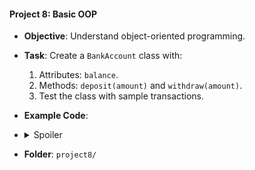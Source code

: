 #### Project 8: Basic OOP
- **Objective**: Understand object-oriented programming.
- **Task**: Create a `BankAccount` class with:
  1. Attributes: `balance`.
  2. Methods: `deposit(amount)` and `withdraw(amount)`.
  3. Test the class with sample transactions.


- **Example Code**:
- <details>
  <summary>Spoiler</summary>

   ```python
  class BankAccount:
      def __init__(self):
          self.balance = 0
      def deposit(self, amount):
          if amount > 0:
              self.balance += amount
              print(f"Deposited ${amount}. New balance: ${self.balance}")
      def withdraw(self, amount):
          if amount <= self.balance:
              self.balance -= amount
              print(f"Withdrew ${amount}. New balance: ${self.balance}")
          else:
              print("Insufficient funds!")
  account = BankAccount()
  account.deposit(100)
  account.withdraw(50)
  ```
  </details>
  

- **Folder**: `project8/`
